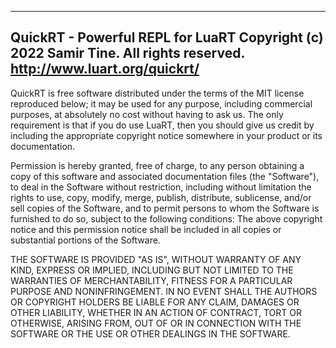 ----------------------------------------------------------
QuickRT - Powerful REPL for LuaRT
Copyright (c) 2022 Samir Tine. All rights reserved.
http://www.luart.org/quickrt/
----------------------------------------------------------
QuickRT is free software distributed under the terms of the MIT license reproduced below; 
it may be used for any purpose, including commercial purposes, at absolutely no cost without having to ask us.
The only requirement is that if you do use LuaRT, then you should give us credit by including the appropriate copyright notice somewhere in your product or its documentation.

Permission is hereby granted, free of charge, to any person obtaining a copy of this software and associated documentation files (the "Software"),
to deal in the Software without restriction, including without limitation the rights to use, copy, modify, merge, publish, distribute, sublicense, and/or sell copies
of the Software, and to permit persons to whom the Software is furnished to do so, subject to the following conditions:
The above copyright notice and this permission notice shall be included in all copies or substantial portions of the Software.

THE SOFTWARE IS PROVIDED "AS IS", WITHOUT WARRANTY OF ANY KIND, EXPRESS OR IMPLIED, INCLUDING BUT NOT LIMITED TO THE WARRANTIES OF MERCHANTABILITY,
FITNESS FOR A PARTICULAR PURPOSE AND NONINFRINGEMENT. IN NO EVENT SHALL THE AUTHORS OR COPYRIGHT HOLDERS BE LIABLE FOR ANY CLAIM, DAMAGES OR OTHER LIABILITY,
WHETHER IN AN ACTION OF CONTRACT, TORT OR OTHERWISE, ARISING FROM, OUT OF OR IN CONNECTION WITH THE SOFTWARE OR THE USE OR OTHER DEALINGS IN THE SOFTWARE.
